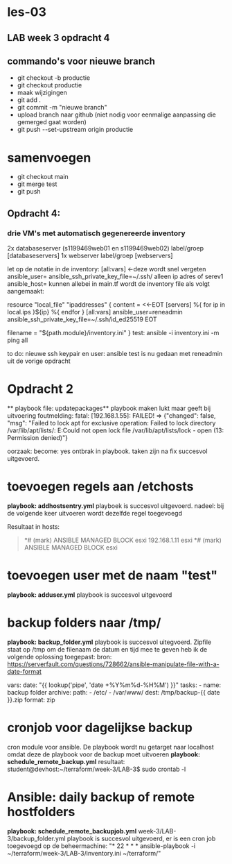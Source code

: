 # les-03
## LAB week 3 opdracht 4
## commando's voor nieuwe branch
* git checkout -b productie
* git checkout productie
* maak wijzigingen
* git add .
* git commit -m "nieuwe branch"
* upload branch naar github (niet nodig voor eenmalige aanpassing die gemerged gaat worden)
* git push --set-upstream origin productie
# samenvoegen
* git checkout main
* git merge test
* git push


## Opdracht 4:

### drie VM's met automatisch gegenereerde inventory
2x databaseserver (s1199469web01 en s1199469web02)
label/groep [databaseservers]
1x webserver
label/groep [webservers]


let op de notatie in de inventory:
[all:vars] <-deze wordt snel vergeten
ansible_user=<user>
ansible_ssh_private_key_file=~/.ssh/<keyfile>
alleen ip adres of serev1 ansible_host=<ip adres> kunnen allebei
in main.tf wordt de inventory file als volgt aangemaakt:

resource "local_file" "ipaddresses" {
   content = <<-EOT
   [servers]
   %{ for ip in local.ips }${ip}
   %{ endfor }
   [all:vars]
   ansible_user=reneadmin
   ansible_ssh_private_key_file=~/.ssh/id_ed25519
   EOT
   
   filename = "${path.module}/inventory.ini"
}
test: ansible -i inventory.ini -m ping all

to do: nieuwe ssh keypair en user: ansible
test is nu gedaan met reneadmin uit de vorige opdracht

# Opdracht 2
** playbook file: updatepackages**
playbook maken lukt maar geeft bij uitvoering foutmelding: fatal: [192.168.1.55]: FAILED! => {"changed": false, "msg": "Failed to lock apt for exclusive operation: Failed to lock directory /var/lib/apt/lists/: E:Could not open lock file /var/lib/apt/lists/lock - open (13: Permission denied)"}

oorzaak: become: yes ontbrak in playbook. 
taken zijn na fix succesvol uitgevoerd.

# toevoegen regels aan /etchosts
**playbook: addhostsentry.yml**
playboek is succesvol uitgevoerd.
nadeel: bij de volgende keer uitvoeren wordt dezelfde regel toegevoegd

 Resultaat in hosts:

>*# (mark) ANSIBLE MANAGED BLOCK esxi
>192.168.1.11 esxi
>*# (mark) ANSIBLE MANAGED BLOCK esxi

 # toevoegen user met de naam "test"
 **playbook: adduser.yml**
 playbook is succesvol uitgevoerd

 # backup folders naar /tmp/
 **playbook: backup_folder.yml**
 playbook is succesvol uitegvoerd. Zipfile staat op /tmp
 om de filenaam de datum en tijd mee te geven heb ik de volgende oplossing toegepast:
bron: https://serverfault.com/questions/728662/ansible-manipulate-file-with-a-date-format

 vars:
    date: "{{ lookup('pipe', 'date +%Y%m%d-%H%M') }}"
 tasks:
    - name: backup folder
      archive:
        path:
          - /etc/
          - /var/www/
        dest: /tmp/backup-{{ date }}.zip
        format: zip

# cronjob voor dagelijkse backup
cron module voor ansible. De playbook wordt nu getarget naar localhost omdat deze de playbook voor de backup moet uitvoeren
**playbook: schedule_remote_backup.yml**
resultaat:
student@devhost:~/terraform/week-3/LAB-3$ sudo crontab -l
# Ansible: daily backup of remote hostfolders
**playbook: schedule_remote_backupjob.yml**
week-3/LAB-3/backup_folder.yml
playbook is succesvol uitgevoerd, er is een cron job toegevoegd op de beheermachine:
"* 22 * * * ansible-playbook -i ~/terraform/week-3/LAB-3/inventory.ini ~/terraform/"

